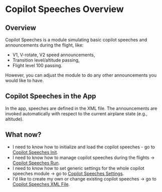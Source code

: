 # Copilot Speeches Overview

## Overview

Copilot Speeches is a module simulating basic copilot speeches and announcements during the flight, like:

* V1, V-rotate, V2 speed announcements,
* Transition level/altitude passing,
* Flight level 100 passing.

However, you can adjust the module to do any other announcements you would like to have.

## Copilot Speeches in the App

In the app, speeches are defined in the XML file. The announcements are invoked automatically with respect to the current airplane state (e.g., altitude).

## What now?

* I need to know how to initialize and load the copilot speeches - go to [Copilot Speeches Init](copilot-speeches-init.md).
* I need to know how to manage copilot speeches during the flights -> [Copilot Speeches Run](copilot-speeches-run.md).
* I need to know how to set generic settings for the whole copilot speeches module -> go to [Copilot Speeches Settings](copilot-speeches-settings.md).
* I'd like to create my own or change existing copilot speeches -> go to [Copilot Speeches XML File](copilot-speeches-xml-file.md).
